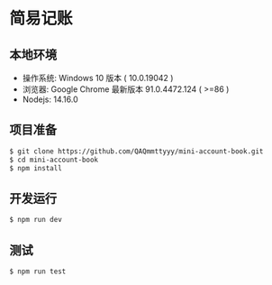 # 简易记账

## 本地环境

- 操作系统: Windows 10 版本 ( 10.0.19042 ) 
- 浏览器: Google Chrome 
最新版本 91.0.4472.124 ( >=86 )
- Nodejs: 14.16.0

## 项目准备

```bash
$ git clone https://github.com/QAQmmttyyy/mini-account-book.git
$ cd mini-account-book
$ npm install
```

## 开发运行

```bash
$ npm run dev
```

## 测试

```bash
$ npm run test
```
